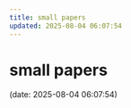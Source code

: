 ```yaml
---
title: small papers
updated: 2025-08-04 06:07:54
---
```


# small papers

(date: 2025-08-04 06:07:54)

